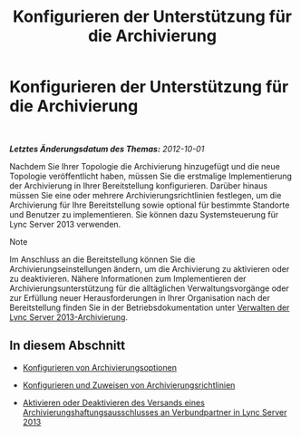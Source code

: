 ﻿---
title: Konfigurieren der Unterstützung für die Archivierung
TOCTitle: Konfigurieren der Unterstützung für die Archivierung
ms:assetid: 579283fe-909c-46f2-a0c9-52ca1e7d63d8
ms:mtpsurl: https://technet.microsoft.com/de-de/library/JJ204905(v=OCS.15)
ms:contentKeyID: 49294060
ms.date: 05/19/2016
mtps_version: v=OCS.15
ms.translationtype: HT
---

# Konfigurieren der Unterstützung für die Archivierung

 

_**Letztes Änderungsdatum des Themas:** 2012-10-01_

Nachdem Sie Ihrer Topologie die Archivierung hinzugefügt und die neue Topologie veröffentlicht haben, müssen Sie die erstmalige Implementierung der Archivierung in Ihrer Bereitstellung konfigurieren. Darüber hinaus müssen Sie eine oder mehrere Archivierungsrichtlinien festlegen, um die Archivierung für Ihre Bereitstellung sowie optional für bestimmte Standorte und Benutzer zu implementieren. Sie können dazu Systemsteuerung für Lync Server 2013 verwenden.


> [!NOTE]
> Im Anschluss an die Bereitstellung können Sie die Archivierungseinstellungen ändern, um die Archivierung zu aktivieren oder zu deaktivieren. Nähere Informationen zum Implementieren der Archivierungsunterstützung für die alltäglichen Verwaltungsvorgänge oder zur Erfüllung neuer Herausforderungen in Ihrer Organisation nach der Bereitstellung finden Sie in der Betriebsdokumentation unter <A href="lync-server-2013-managing-archiving.md">Verwalten der Lync Server 2013-Archivierung</A>.



## In diesem Abschnitt

  - [Konfigurieren von Archivierungsoptionen](lync-server-2013-configuring-archiving-options.md)

  - [Konfigurieren und Zuweisen von Archivierungsrichtlinien](lync-server-2013-configuring-and-assigning-archiving-policies.md)

  - [Aktivieren oder Deaktivieren des Versands eines Archivierungshaftungsausschlusses an Verbundpartner in Lync Server 2013](lync-server-2013-enable-or-disable-sending-an-archiving-disclaimer-to-federated-partners.md)

